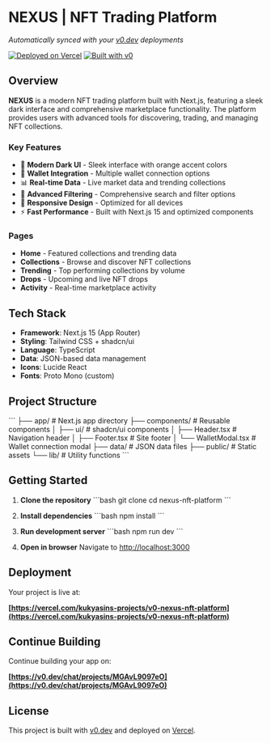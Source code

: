 # NEXUS | NFT Trading Platform

*Automatically synced with your [v0.dev](https://v0.dev) deployments*

[![Deployed on Vercel](https://img.shields.io/badge/Deployed%20on-Vercel-black?style=for-the-badge&logo=vercel)](https://vercel.com/kukyasins-projects/v0-nexus-nft-platform)
[![Built with v0](https://img.shields.io/badge/Built%20with-v0.dev-black?style=for-the-badge)](https://v0.dev/chat/projects/MGAvL9097eO)

## Overview

**NEXUS** is a modern NFT trading platform built with Next.js, featuring a sleek dark interface and comprehensive marketplace functionality. The platform provides users with advanced tools for discovering, trading, and managing NFT collections.

### Key Features

- 🎨 **Modern Dark UI** - Sleek interface with orange accent colors
- 🔗 **Wallet Integration** - Multiple wallet connection options
- 📊 **Real-time Data** - Live market data and trending collections
- 🎯 **Advanced Filtering** - Comprehensive search and filter options
- 📱 **Responsive Design** - Optimized for all devices
- ⚡ **Fast Performance** - Built with Next.js 15 and optimized components

### Pages

- **Home** - Featured collections and trending data
- **Collections** - Browse and discover NFT collections
- **Trending** - Top performing collections by volume
- **Drops** - Upcoming and live NFT drops
- **Activity** - Real-time marketplace activity

## Tech Stack

- **Framework**: Next.js 15 (App Router)
- **Styling**: Tailwind CSS + shadcn/ui
- **Language**: TypeScript
- **Data**: JSON-based data management
- **Icons**: Lucide React
- **Fonts**: Proto Mono (custom)

## Project Structure

\`\`\`
├── app/                    # Next.js app directory
├── components/            # Reusable components
│   ├── ui/               # shadcn/ui components
│   ├── Header.tsx        # Navigation header
│   ├── Footer.tsx        # Site footer
│   └── WalletModal.tsx   # Wallet connection modal
├── data/                 # JSON data files
├── public/              # Static assets
└── lib/                 # Utility functions
\`\`\`

## Getting Started

1. **Clone the repository**
   \`\`\`bash
   git clone <repository-url>
   cd nexus-nft-platform
   \`\`\`

2. **Install dependencies**
   \`\`\`bash
   npm install
   \`\`\`

3. **Run development server**
   \`\`\`bash
   npm run dev
   \`\`\`

4. **Open in browser**
   Navigate to [http://localhost:3000](http://localhost:3000)

## Deployment

Your project is live at:

**[https://vercel.com/kukyasins-projects/v0-nexus-nft-platform](https://vercel.com/kukyasins-projects/v0-nexus-nft-platform)**

## Continue Building

Continue building your app on:

**[https://v0.dev/chat/projects/MGAvL9097eO](https://v0.dev/chat/projects/MGAvL9097eO)**

## License

This project is built with [v0.dev](https://v0.dev) and deployed on [Vercel](https://vercel.com).
